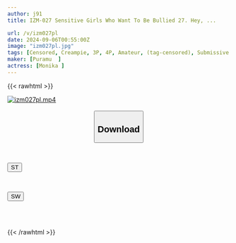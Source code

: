 ```yaml
---
author: j91
title: IZM-027 Sensitive Girls Who Want To Be Bullied 27. Hey, ...

url: /v/izm027pl
date: 2024-09-06T00:55:00Z
image: "izm027pl.jpg"
tags: [Censored, Creampie, 3P, 4P, Amateur, (tag-censored), Submissive Woman	]
maker: [Puramu  ]
actress: [Monika ]
---
```



{{< rawhtml >}}

<div class="video" data-videoid="Q3BZJYbk1Yu00Oq">
    <a href="javascript:;">
        <img src="/v/izm027pl/izm027pl.jpg" width="WIDTH" height="HEIGHT" alt="izm027pl.mp4" loading="lazy">
    </a>
</div>

<script type="text/javascript" src="https://j91.asia/asset/on-demand-st.js"></script>

<br>
  <link rel="stylesheet" href="https://j91.asia/asset/bs5.css">
  
  <center>
  <button class="btn btn-primary" type="button" data-bs-toggle="collapse" data-bs-target=".multi-collapse" aria-expanded="false" aria-controls="multiCollapseExample1 multiCollapseExample2"><h2>Download</h2></button></center>
</p>
<div class="row">
  <div class="col">
    <div class="collapse multi-collapse" id="multiCollapseExample1">
      <div class="card card-body">
	      	      <br>
<div class="buttons">  
<p><a href="/v/izm027pl/st.html" target="_blank"><button class="btn-hover color-3"><i class="fa fa-download"></i> ST</button></a></p></div>
    </div>
  </div>
</div>
  <div class="col">
    <div class="collapse multi-collapse" id="multiCollapseExample2">
      <div class="card card-body">
	      <br>
<div class="buttons">
<p><a href="/v/izm027pl/sw.html" target="_blank"><button class="btn-hover color-2"><i class="fa fa-download"></i> SW</button></a></p></div>
<br><br>
      </div>
    </div>
  </div>
</div>

{{< /rawhtml >}}